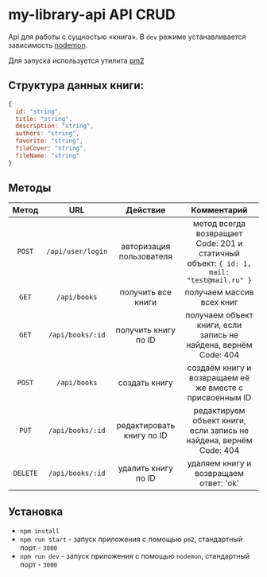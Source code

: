 # my-library-api API CRUD 
Api для работы с сущностью «книга».
В `dev` режиме устанавливается зависимость [nodemon](https://www.npmjs.com/package/nodemon).

Для запуска используется утилита [pm2](https://www.npmjs.com/package/pm2)  

## Структура данных книги:

```js
{
  id: "string",
  title: "string",
  description: "string",
  authors: "string",
  favorite: "string",
  fileCover: "string",
  fileName: "string"
}
```
## Методы
| Метод | URL | Действие | Комментарий |
|:---:|:---:|:---:|:---:|
| `POST` | `/api/user/login` | авторизация пользователя | метод всегда возвращает Code: 201 и статичный объект: `{ id: 1, mail: "test@mail.ru" }` |
| `GET` | `/api/books` | получить все книги | получаем массив всех книг |
| `GET` | `/api/books/:id` | получить книгу по ID | получаем объект книги, если запись не найдена, вернём Code: 404 |
| `POST` | `/api/books` | создать книгу | создаём книгу и возвращаем её же вместе с присвоенным ID |
| `PUT` | `/api/books/:id` | редактировать книгу по ID | редактируем объект книги, если запись не найдена, вернём Code: 404 |
| `DELETE` | `/api/books/:id` | удалить книгу по ID | удаляем книгу и возвращаем ответ: 'ok' |


## Установка

- `npm install`
- `npm run start` - запуск приложения с помощью `pm2`, стандартный порт - `3000`
- `npm run dev` - запуск приложения с помощью `nodemon`, стандартный порт - `3000`